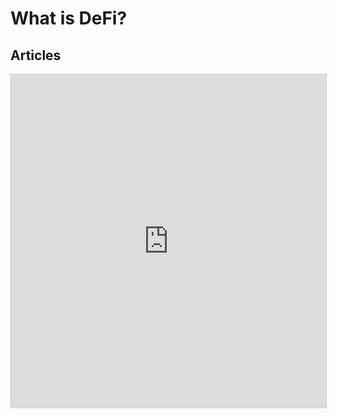 ﻿# What is DeFi?

## Articles

<iframe class="airtable-embed" src="https://airtable.com/embed/shrvQJ4EL31BDlQdB?backgroundColor=purple&viewControls=on" frameborder="0" onmousewheel="" width="100%" height="533" style="background: transparent; border: 1px solid #ccc;"></iframe>